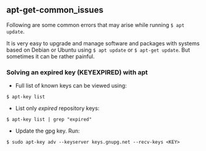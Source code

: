 ## apt-get-common_issues
Following are some common errors that may arise while running `$ apt update`.

It is very easy to upgrade and manage software and packages with systems based on Debian or Ubuntu using `$ apt update` or `$ apt-get update`. But sometimes it can be rather painful.

### Solving an expired key (KEYEXPIRED) with apt

* Full list of known keys can be viewed using:
```
$ apt-key list
```

* List only *expired* repository keys:
```
$ apt-key list | grep "expired"
```
* Update the gpg key. Run:
```
$ sudo apt-key adv --keyserver keys.gnupg.net --recv-keys <KEY>
```
